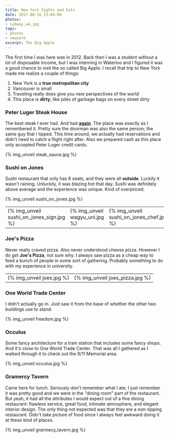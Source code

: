 ```yaml
---
title: New York Sights and Eats
date: 2017-08-16 23:04:08
photos:
- subway_w4.jpg
tags:
- photos
- newyork
excerpt: The Big Apple
---
```

The first time I was here was in 2012. Back then I was a student without a lot of disposable income, but I was interning in Waterloo and I figured it was a good chance to visit the so called Big Apple. I recall that trip to New York made me realize a couple of things:

1. New York is a **true metropolitan city**
2. Vancouver is small
3. Traveling really does give you new perspectives of the world
4. This place is **dirty**, like piles of garbage bags on every street dirty

### Peter Luger Steak House
The best steak I ever had. And had **[again](/peterluger)**. The place was exactly as I remembered it. Pretty sure the doorman was also the same person; the same guy that I tipped. This time around, we actually had reservations and didn't need to catch a flight right after. Also we prepared cash as this place only accepted Peter Luger credit cards.

{% img_unveil steak_sauce.jpg %}

### Sushi on Jones
Sushi restaurant that only has 6 seats, and they were all **outside**. Luckily it wasn't raining. Unluckily, it was blazing hot that day. Sushi was definitely above average and the experience was unique. Kind of overpriced.

{% img_unveil sushi_on_jones.jpg %}

| | | |
|-|-|-|
| {% img_unveil sushi_on_jones_sign.jpg %} | {% img_unveil wagyu_uni.jpg %} | {% img_unveil sushi_on_jones_chef.jpg %} |

### Joe's Pizza
Never really craved pizza. Also never understood cheese pizza. However I do _get_ **Joe's Pizza**, not sure why. I always saw pizza as a cheap way to feed a bunch of people in some sort of gathering. Probably something to do with my experience in university.

| | |
|-|-|
| {% img_unveil joes.jpg %} | {% img_unveil joes_pizza.jpg %} |

### One World Trade Center
I didn't actually go in. Just saw it from the base of whether the other two buildings use to stand.

{% img_unveil freedom.jpg %}

### Occulus
Some fancy architecture for a train station that includes some fancy shops. And it's close to One World Trade Center. That was all I gathered as I walked through it to check out the 9/11 Memorial area.

{% img_unveil occulus.jpg %}

### Gramercy Tavern
Came here for lunch. Seriously don't remember what I ate; I just remember it was pretty good and we were in the "dining room" part of the restaurant. But yeah, it had all the attributes I would expect out of a fine dining restaurant: flawless service, great food, intimate atmosphere, and elegant interior design. The only thing not expected was that they are a non-tipping restaurant. Didn't take picture of food since I always feel awkward doing it at these kind of places.

{% img_unveil grarmecy_tavern.jpg %}
